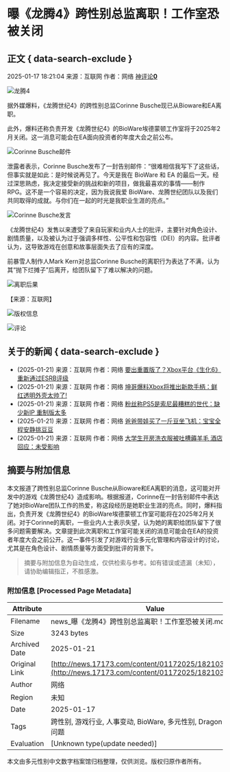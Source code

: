 # 曝《龙腾4》跨性别总监离职！工作室恐被关闭

## 正文 { data-search-exclude }


2025-01-17 18:21:04 来源：互联网 作者：网络 [神评论**0**](#11048500_1_10009)

![龙腾4](https://s.17173cdn.com/2025/51767/1/t20121nz/660120.jpg)

据外媒爆料，《龙腾世纪4》的跨性别总监Corinne Busche现已从Bioware和EA离职。

此外，爆料还称负责开发《龙腾世纪4》的BioWare埃德蒙顿工作室将于2025年2月关闭。这一消息可能会在EA面向投资者的年度大会之前公布。

![Corinne Busche邮件](https://i.17173cdn.com/2fhnvk/YWxqaGBf/cms3/gMqcEXbsrzCpvrj.png!a-3-540x.png)

泄露者表示，Corinne Busche发布了一封告别邮件：“很难相信我写下了这些话，但事实就是如此：是时候说再见了。今天是我在 BioWare 和 EA 的最后一天。经过深思熟虑，我决定接受新的挑战和新的项目，做我最喜欢的事情——制作 RPG。这不是一个容易的决定，因为我说我爱 BioWare、龙腾世纪团队以及我们共同取得的成就。与你们在一起的时光是我职业生涯的亮点。”

![Corinne Busche发言](https://i.17173cdn.com/2fhnvk/YWxqaGBf/cms3/ktyHDhbsrzCpvqB.png!a-3-540x.png)

《龙腾世纪4》发售以来遭受了来自玩家和业内人士的批评，主要针对角色设计、剧情质量，以及被认为过于强调多样性、公平性和包容性（DEI）的内容。批评者认为，这导致游戏在创意和故事层面失去了应有的深度。

前暴雪人制作人Mark Kern对总监Corinne Busche的离职行为表达了不满，认为其“抛下烂摊子”后离开，给团队留下了难以解决的问题。

![离职后果](https://i.17173cdn.com/2fhnvk/YWxqaGBf/cms3/KfpNRubsrzCpvru.png!a-3-540x.png)

【来源：互联网】

![版权信息](https://i.17173cdn.com/2fhnvk/YWxqaGBf/cms3/zsdtHSbsgjscxvb.png)

![评论](https://i.17173cdn.com/2fhnvk/YWxqaGBf/cms3/hxruFgbsgjscxvl.png)

## 关于的新闻 { data-search-exclude }

- (2025-01-21) 来源：互联网 作者：网络 [要出重置版了？Xbox平台《生化6》重新通过ESRB评级](http://news.17173.com/content/01212025/102704428.shtml "要出重置版了？Xbox平台《生化6》重新通过ESRB评级")
- (2025-01-21) 来源：互联网 作者：网络 [坤哥爆料Xbox将推出新款手柄：鲜红透明外壳太帅了!](http://news.17173.com/content/01212025/102703022.shtml "坤哥爆料Xbox将推出新款手柄：鲜红透明外壳太帅了!")
- (2025-01-21) 来源：互联网 作者：网络 [粉丝称PS5是索尼最糟糕的世代：缺少新IP 重制版太多](http://news.17173.com/content/01212025/102701663.shtml "粉丝称PS5是索尼最糟糕的世代：缺少新IP 重制版太多")
- (2025-01-21) 来源：互联网 作者：网络 [爸爸带娃买了一斤豆坐飞机：宝宝全程安静挑豆豆](http://news.17173.com/content/01212025/102420032.shtml "爸爸带娃买了一斤豆坐飞机：宝宝全程安静挑豆豆")
- (2025-01-21) 来源：互联网 作者：网络 [大学生开房洗衣服被吐槽薅羊毛 酒店回应：未受影响](http://news.17173.com/content/01212025/102418690.shtml "大学生开房洗衣服被吐槽薅羊毛 酒店回应：未受影响")
<!-- tcd_original_link http://news.17173.com/content/01172025/182103536.shtml -->


## 摘要与附加信息

<!-- tcd_abstract -->
本文报道了跨性别总监Corinne Busche从Bioware和EA离职的消息，这可能对开发中的游戏《龙腾世纪4》造成影响。根据报道，Corinne在一封告别邮件中表达了她对BioWare团队工作的热爱，称这段经历是她职业生涯的亮点。同时，爆料指出，负责开发《龙腾世纪4》的BioWare埃德蒙顿工作室可能将在2025年2月关闭。对于Corinne的离职，一些业内人士表示失望，认为她的离职给团队留下了很多问题需要解决。文章提到此次离职和工作室可能关闭的消息可能会在EA的投资者年度大会之前公开。这一事件引发了对游戏行业多元化管理和内容设计的讨论，尤其是在角色设计、剧情质量等方面受到批评的背景下。
<!-- tcd_abstract_end -->

> 摘要与附加信息为自动生成，仅供检索与参考。如有错误或遗漏（未知），请协助编辑指正，不胜感激。

### 附加信息 [Processed Page Metadata]

| Attribute       | Value                                  |
|-----------------|----------------------------------------|
| Filename        | news_曝《龙腾4》跨性别总监离职！工作室恐被关闭.md                             |
| Size            | 3243 bytes                           |
| Archived Date   | 2025-01-21                             |
| Original Link   | [http://news.17173.com/content/01172025/182103536.shtml](http://news.17173.com/content/01172025/182103536.shtml)                       |
| Author          | 网络                               |
| Region          | 未知                               |
| Date            | 2025-01-17                                 |
| Tags            | 跨性别, 游戏行业, 人事变动, BioWare, 多元性别, Dragon Age, 社会问题                                 |
| Evaluation            | [Unknown type(update needed)]                                 |
<!-- tcd_table_end -->

本文由多元性别中文数字档案馆归档整理，仅供浏览。版权归原作者所有。
